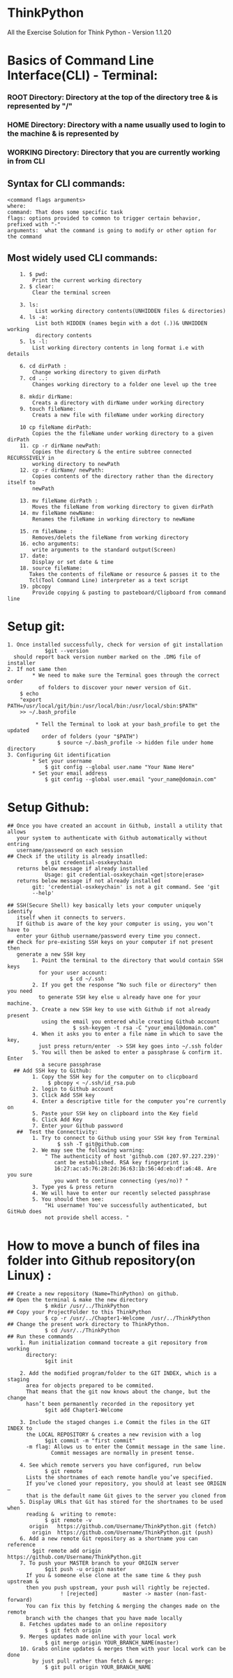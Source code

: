 # ThinkPython
All the Exercise Solution for Think Python - Version 1.1.20

# Basics of Command Line Interface(CLI) - Terminal:
###     ROOT Directory: Directory at the top of the directory tree & is represented by "/"
###     HOME Directory: Directory with a name usually used to login to the machine & is represented by 
###     WORKING Directory: Directory that you are currently working in from CLI
## Syntax for CLI commands:
    <command flags arguments>
    where:
    command: That does some specific task
    flags: options provided to common to trigger certain behavior, prefixed with "-" 
    arguments:  what the command is going to modify or other option for the command      
## Most widely used CLI commands:
        1. $ pwd: 
            Print the current working directory
        2. $ clear: 
            Clear the terminal screen
            
        3. ls:
             List working directory contents(UNHIDDEN files & directories)
        4. ls -a:
             List both HIDDEN (names begin with a dot (.))& UNHIDDEN working 
             directory contents
        5. ls -l: 
            List working directory contents in long format i.e with details
            
        6. cd dirPath : 
            Change working directory to given dirPath
        7. cd ..: 
            Changes working directory to a folder one level up the tree
            
        8. mkdir dirName: 
            Creats a directory with dirName under working directory  
        9. touch fileName: 
            Creats a new file with fileName under working directory
            
        10 cp fileName dirPath: 
            Copies the the fileName under working directory to a given dirPath
        11. cp -r dirName newPath: 
            Copies the directory & the entire subtree connected RECURSSIVELY in 
            working directory to newPath
        12. cp -r dirName/ newPath: 
            Copies contents of the directory rather than the directory itself to 
            newPath
            
        13. mv fileName dirPath : 
            Moves the fileName from working directory to given dirPath
        14. mv fileName newName: 
            Renames the fileName in working directory to newName
            
        15. rm fileName :
            Removes/delets the fileName from working directory  
        16. echo arguments:
            write arguments to the standard output(Screen)
        17. date:
            Display or set date & time
        18. source fileName:
           Takes the contents of fileName or resource & passes it to the 
           Tcl(Tool Command Line) interpreter as a text script  
        19. pbcopy
            Provide copying & pasting to pasteboard/Clipboard from command line     
            
# Setup git:
    1. Once installed successfully, check for version of git installation
                $git --version 
      should report back version number marked on the .DMG file of installer
    2. If not same then 
            * We need to make sure the Terminal goes through the correct order 
              of folders to discover your newer version of Git.
        $ echo 
        "export PATH=/usr/local/git/bin:/usr/local/bin:/usr/local/sbin:$PATH" 
        >> ~/.bash_profile

             * Tell the Terminal to look at your bash_profile to get the updated 
               order of folders (your "$PATH")
                    $ source ~/.bash_profile -> hidden file under home directory
    3. Configuring Git identification
            * Set your username
                $ git config --global user.name "Your Name Here"
            * Set your email address
                $ git config --global user.email "your_name@domain.com"
# Setup Github:   
    ## Once you have created an account in Github, install a utility that allows 
       your system to authenticate with Github automatically without entring 
       username/passeword on each session      
    ## Check if the utility is already insatlled:
                $ git credential-osxkeychain
       returns below message if already installed
                Usage: git credential-osxkeychain <get|store|erase>
       returns below message if not already installed
            git: 'credential-osxkeychain' is not a git command. See 'git 
            --help' 
    
    ## SSH(Secure Shell) key basically lets your computer uniquely identify 
       itself when it connects to servers. 
       If Github is aware of the key your computer is using, you won’t have to 
       enter your Github username/password every time you connect.   
    ## Check for pre-existing SSH keys on your computer if not present then 
       generate a new SSH key
            1. Point the terminal to the directory that would contain SSH keys 
              for your user account:
                        $ cd ~/.ssh  
            2. If you get the response “No such file or directory" then you need 
              to generate SSH key else u already have one for your machine.
            3. Create a new SSH key to use with Github if not already present 
               using the email you entered while creating Github account
                         $ ssh-keygen -t rsa -C "your_email@domain.com"                                           
            4. When it asks you to enter a file name in which to save the key, 
              just press return/enter  -> SSH key goes into ~/.ssh folder
            5. You will then be asked to enter a passphrase & confirm it. Enter 
               a secure passphrase
      ## Add SSH key to Github:
            1. Copy the SSH key for the computer on to clicpboard
                 $ pbcopy < ~/.ssh/id_rsa.pub
            2. login to Github account
            3. Click Add SSH key
            4. Enter a descriptive title for the computer you’re currently on
            5. Paste your SSH key on clipboard into the Key field
            6. Click Add Key
            7. Enter your Github password
       ##  Test the Connectivity:
            1. Try to connect to Github using your SSH key from Terminal
                    $ ssh -T git@github.com 
            2. We may see the following warning:
                " The authenticity of host 'github.com (207.97.227.239)'
                   cant be established. RSA key fingerprint is             
                   16:27:ac:a5:76:28:2d:36:63:1b:56:4d:eb:df:a6:48. Are you sure 
                   you want to continue connecting (yes/no)? "
            3. Type yes & press return
            4. We will have to enter our recently selected passphrase 
            5. You should then see:
                "Hi username! You've successfully authenticated, but GitHub does 
                not provide shell access. "   
# How to move a bunch of files ina folder into Github repository(on Linux) :

    ## Create a new repository (Name=ThinPython) on github.
    ## Open the terminal & make the new directory
                $ mkdir /usr/../ThinkPython
    ## Copy your ProjectFolder to this ThinkPython
                $ cp -r /usr/../Chapter1-Welcome  /usr/../ThinkPython
    ## Change the present work directory to ThinkPython.
                $ cd /usr/../ThinkPython
    ## Run these commands
        1. Run initialization command tocreate a git repository from working 
          directory:
                $git init
                
        2. Add the modified program/folder to the GIT INDEX, which is a staging 
          area for objects prepared to be commited.
          That means that the git now knows about the change, but the change 
          hasn’t been permanently recorded in the repository yet
                $git add Chapter1-Welcome
                
        3. Include the staged changes i.e Commit the files in the GIT INDEX to 
          the LOCAL REPOSITORY & creates a new revision with a log
                $git commit -m "first commit"
          -m flag: Allows us to enter the Commit message in the same line. 
                  Commit messages are normally in present tense. 
                      
        4. See which remote servers you have configured, run below
                $ git remote
          Lists the shortnames of each remote handle you’ve specified. 
          If you’ve cloned your repository, you should at least see ORIGIN – 
          that is the default name Git gives to the server you cloned from  
        5. Display URLs that Git has stored for the shortnames to be used when 
          reading &  writing to remote:  
                $ git remote -v
           origin	https://github.com/Username/ThinkPython.git (fetch)
            origin	https://github.com/Username/ThinkPython.git (push) 
        6. Add a new remote Git repository as a shortname you can reference           
            $git remote add origin https://github.com/Username/ThinkPython.git
        7. To push your MASTER branch to your ORIGIN server
                $git push -u origin master
          If you & someone else clone at the same time & they push upstream & 
          then you push upstream, your push will rightly be rejected. 
                     ! [rejected]        master -> master (non-fast-forward)
          You can fix this by fetching & merging the changes made on the remote 
          branch with the changes that you have made locally
        8. Fetches updates made to an online repository
                $ git fetch origin 
        9. Merges updates made online with your local work
                $ git merge origin YOUR_BRANCH_NAME(master) 
        10. Grabs online updates & merges them with your local work can be done 
            by just pull rather than fetch & merge:
                $ git pull origin YOUR_BRANCH_NAME
                       
                                  
            
          
            
